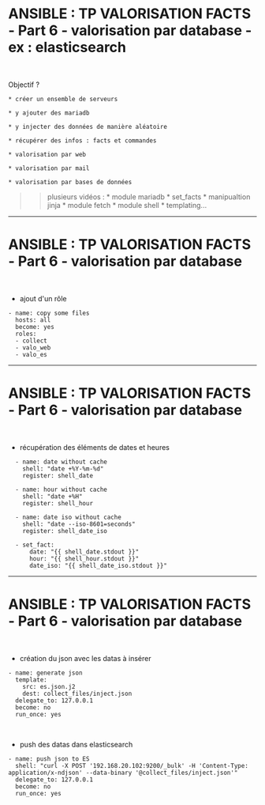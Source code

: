 

# ANSIBLE : TP VALORISATION FACTS - Part 6 - valorisation par database - ex : elasticsearch

<br>

Objectif ?

	* créer un ensemble de serveurs

	* y ajouter des mariadb

	* y injecter des données de manière aléatoire

	* récupérer des infos : facts et commandes

	* valorisation par web

	* valorisation par mail

	* valorisation par bases de données


>> plusieurs vidéos :
		* module mariadb
		* set_facts
		* manipualtion jinja
		* module fetch
		* module shell
		* templating...

----------------------------------------------------------------------------

# ANSIBLE : TP VALORISATION FACTS - Part 6 - valorisation par database


<br>

* ajout d'un rôle

```
- name: copy some files
  hosts: all
  become: yes
  roles:
  - collect
  - valo_web
  - valo_es
```

----------------------------------------------------------------------------

# ANSIBLE : TP VALORISATION FACTS - Part 6 - valorisation par database


<br>

* récupération des éléments de dates et heures


```
  - name: date without cache
    shell: "date +%Y-%m-%d"
    register: shell_date

  - name: hour without cache
    shell: "date +%H"
    register: shell_hour

  - name: date iso without cache
    shell: "date --iso-8601=seconds"
    register: shell_date_iso

  - set_fact:
      date: "{{ shell_date.stdout }}"
      hour: "{{ shell_hour.stdout }}"
      date_iso: "{{ shell_date_iso.stdout }}"
```

----------------------------------------------------------------------------

# ANSIBLE : TP VALORISATION FACTS - Part 6 - valorisation par database


<br>

* création du json avec les datas à insérer

```
- name: generate json
  template:
    src: es.json.j2
    dest: collect_files/inject.json
  delegate_to: 127.0.0.1
  become: no
  run_once: yes
```

<br>

* push des datas dans elasticsearch

```
- name: push json to ES
  shell: "curl -X POST '192.168.20.102:9200/_bulk' -H 'Content-Type: application/x-ndjson' --data-binary '@collect_files/inject.json'"
  delegate_to: 127.0.0.1
  become: no
  run_once: yes
```

